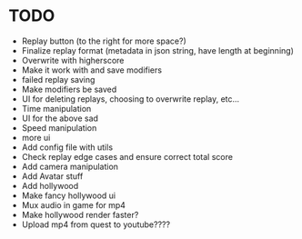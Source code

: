 # TODO
- Replay button (to the right for more space?)
- Finalize replay format (metadata in json string, have length at beginning)
- Overwrite with higherscore
- Make it work with and save modifiers
- failed replay saving
- Make modifiers be saved
- UI for deleting replays, choosing to overwrite replay, etc...
- Time manipulation
- UI for the above sad
- Speed manipulation
- more ui
- Add config file with utils
- Check replay edge cases and ensure correct total score
- Add camera manipulation
- Add Avatar stuff
- Add hollywood
- Make fancy hollywood ui
- Mux audio in game for mp4
- Make hollywood render faster?
- Upload mp4 from quest to youtube????